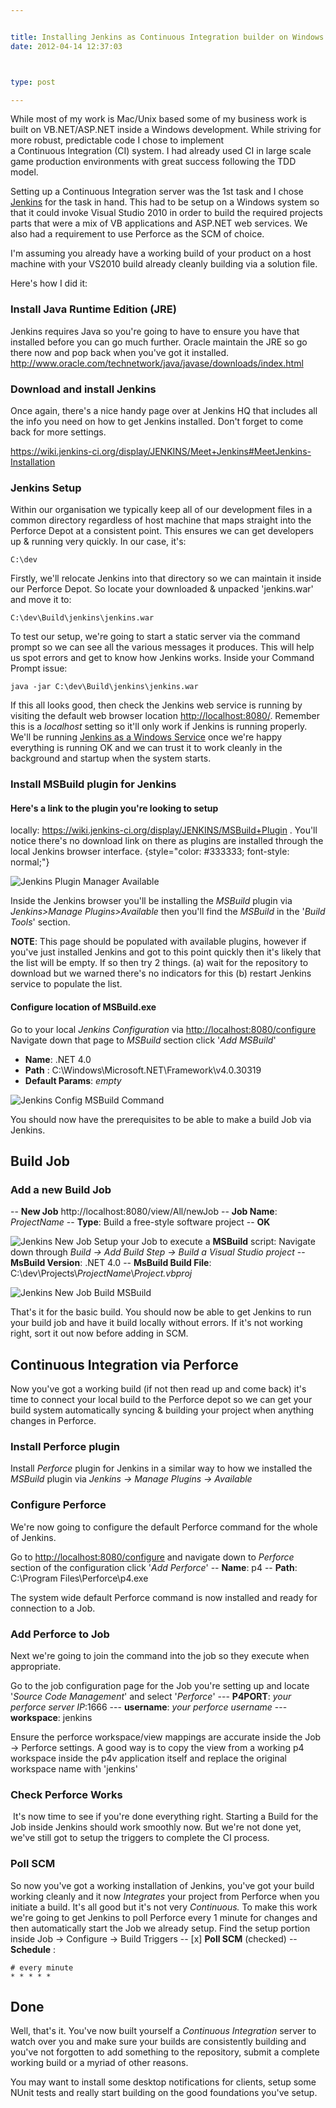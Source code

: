 ```yaml
---


title: Installing Jenkins as Continuous Integration builder on Windows
date: 2012-04-14 12:37:03



type: post

---
```

While most of my work is Mac/Unix based some of my business work is
built on VB.NET/ASP.NET inside a Windows development. While striving for
more robust, predictable code I chose to implement
a Continuous Integration (CI) system. I had already used CI in large
scale game production environments with great success following the TDD
model.

Setting up a Continuous Integration server was the 1st task and I chose
[Jenkins](http://jenkins-ci.org/) for the task in hand. This had to be setup on a Windows system so that it could invoke Visual Studio 2010 in order to build the required projects parts that were a mix of VB applications and ASP.NET web services. We also had a requirement to use Perforce as the SCM of choice.



 I'm assuming you already have a working build of your product on a host
machine with your VS2010 build already cleanly building via a solution
file.

Here's how I did
it:

### Install Java Runtime Edition (JRE)

Jenkins requires Java so you're going to have to ensure you have that
installed before you can go much further. Oracle maintain the JRE so go
there now and pop back when you've got it installed.
 <http://www.oracle.com/technetwork/java/javase/downloads/index.html>

### Download and install Jenkins

Once again, there's a nice handy page over at Jenkins HQ that includes
all the info you need on how to get Jenkins installed. Don't forget to
come back for more settings.

<https://wiki.jenkins-ci.org/display/JENKINS/Meet+Jenkins#MeetJenkins-Installation>

### Jenkins Setup

Within our organisation we typically keep all of our development files
in a common directory regardless of host machine that maps straight into
the Perforce Depot at a consistent point. This ensures we can get
developers up & running very quickly. In our case, it's:

    C:\dev

Firstly, we'll relocate Jenkins into that directory so we can maintain
it inside our Perforce Depot. So locate your downloaded & unpacked
'jenkins.war' and move it
to:

    C:\dev\Build\jenkins\jenkins.war

To test our setup, we're going to start a static server via the command
prompt so we can see all the various messages it produces. This will
help us spot errors and get to know how Jenkins works. Inside your
Command Prompt
issue:

    java -jar C:\dev\Build\jenkins\jenkins.war

If this all looks good, then check the Jenkins web service is running by
visiting the default web browser location <http://localhost:8080/>. Remember this is a *localhost* setting so it'll only work if Jenkins is running properly. We'll be running [Jenkins as a Windows
Service](https://wiki.jenkins-ci.org/display/JENKINS/Installing+Jenkins+as+a+Windows+service) once we're happy everything is running OK and we can trust it to work cleanly in the background and startup when the system starts.

### Install MSBuild plugin for Jenkins

#### Here's a link to the plugin you're looking to setup
locally: <https://wiki.jenkins-ci.org/display/JENKINS/MSBuild+Plugin> . You'll notice there's no download link on there as plugins are installed through the local Jenkins browser interface. {style="color: #333333; font-style: normal;"}

![](/assets/Screen-Shot-2012-04-13-at-18.19.41-300x215.png "Jenkins Plugin Manager Available")

Inside the Jenkins browser you'll be installing the *MSBuild* plugin via
*Jenkins>Manage Plugins>Available* then you'll find the *MSBuild* in
the '*Build Tools*' section.

**NOTE**: This page should be populated with available plugins, however
if you've just installed Jenkins and got to this point quickly then it's
likely that the list will be empty. If so then try 2 things. (a) wait
for the repository to download but we warned there's no indicators for
this (b) restart Jenkins service to populate the list.

#### Configure location of MSBuild.exe

Go to your local *Jenkins Configuration* via
<http://localhost:8080/configure>
 Navigate down that page to *MSBuild* section
 click '*Add MSBuild*'

-   **Name**: .NET 4.0
-   **Path** : C:\\Windows\\Microsoft.NET\\Framework\\v4.0.30319
-   **Default Params**: *empty*

![](/assets/Jenkins-W7.png "Jenkins Config MSBuild Command")

You should now have the prerequisites to be able to make a build Job via
Jenkins.

Build Job
---------

### Add a new Build Job

-- **New Job** http://localhost:8080/view/All/newJob
 -- **Job Name**: *ProjectName*
 -- **Type**: Build a free-style software project
 -- **OK**

![](/assets/Jenkins-W7.jpg "Jenkins New Job")
 Setup your Job to execute a **MSBuild** script:
 Navigate down through *Build -> Add Build Step -> Build a Visual
Studio project*
 -- **MsBuild Version**: .NET 4.0
 -- **MsBuild Build File**:
C:\\dev\\Projects\\*ProjectName*\\*Project.vbproj*

![](/assets/Jenkins-W7-2.png "Jenkins New Job Build MSBuild")

That's it for the basic build. You should now be able to get Jenkins to
run your build job and have it build locally without errors. If it's not
working right, sort it out now before adding in SCM.

Continuous Integration via Perforce
-----------------------------------

Now you've got a working build (if not then read up and come back) it's
time to connect your local build to the Perforce depot so we can get
your build system automatically syncing & building your project when
anything changes in Perforce.

### Install Perforce plugin

Install *Perforce* plugin for Jenkins in a similar way to how we
installed the *MSBuild* plugin via *Jenkins -> Manage Plugins ->
Available*

### Configure Perforce

We're now going to configure the default Perforce command for the whole
of Jenkins.

Go to <http://localhost:8080/configure> and navigate down to *Perforce* section of the configuration click '*Add Perforce*'
 -- **Name**: p4
 -- **Path**: C:\\Program Files\\Perforce\\p4.exe

The system wide default Perforce command is now installed and ready for
connection to a Job.

### Add Perforce to Job

Next we're going to join the command into the job so they execute when
appropriate.

Go to the job configuration page for the Job you're setting up
and locate '*Source Code Management*' and select '*Perforce*'
 --- **P4PORT**: *your perforce server IP*:1666
 --- **username**: *your perforce username*
 --- **workspace**: jenkins

Ensure the perforce workspace/view mappings are accurate inside the
Job -> Perforce settings. A good way is to copy the view from a working
p4 workspace inside the p4v application itself and replace the original
workspace name with 'jenkins'

### Check Perforce Works

<div>

 It's now time to see if you're done everything right. Starting a Build
for the Job inside Jenkins should work smoothly now. But we're not done
yet, we've still got to setup the triggers to complete the CI process.

</div>

### Poll SCM

So now you've got a working installation of Jenkins, you've got your
build working cleanly and it now *Integrates* your project from Perforce
when you initiate a build. It's all good but it's not very
*Continuous.* To make this work we're going to get Jenkins to poll
Perforce every 1 minute for changes and then automatically start the Job
we already setup.
 Find the setup portion inside Job -> Configure -> Build Triggers
 -- [x] **Poll SCM** (checked)
 -- **Schedule** :

    # every minute
    * * * * *

Done
----

Well, that's it. You've now built yourself a *Continuous Integration*
server to watch over you and make sure your builds are consistently
building and you've not forgotten to add something to the repository,
submit a complete working build or a myriad of other reasons.

You may want to install some desktop notifications for clients, setup
some NUnit tests and really start building on the good foundations
you've setup.
